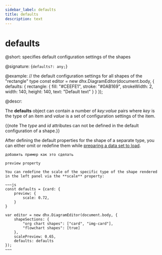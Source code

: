 ```yaml
---
sidebar_label: defaults
title: defaults
description: text
---
```


# defaults

@short: specifies default configuration settings of the shapes

@signature: {`defaults?: any;`}

@example:
// the default configuration settings for all shapes of the "rectangle" type
const editor = new dhx.DiagramEditor(document.body, {
    defaults: {
        rectangle: {
            fill: "#CEEFE1",
            stroke: "#0AB169",
            strokeWidth: 2,
            width: 140,
            height: 140,
            text: "Default text"
        }
    }
});

@descr:

The **defaults** object can contain a number of *key:value* pairs where *key* is the type of an item and *value* is a set of configuration settings of the item.

{{note The *type* and *id* attributes can not be defined in the default configuration of a shape.}}

After defining the default properties for the shape of a separate type, you can either omit or redefine them while [preparing a data set to load](https://docs.dhtmlx.com/diagram/common_guides__loading_data.html#preparingdatatoload). 

```todo
добавить пример как это сделать
```

```todo
preview property

You can redefine the scale of the specific type of the shape rendered in the left panel via the **scale** property:

~~~js
const defaults = {card: {
	preview: {
		scale: 0.72, 
	}
}

var editor = new dhx.DiagramEditor(document.body, {
	shapeSections: {
		"org chart shapes": ["card", "img-card"],
		"flowchart shapes": [true]
    },
    scalePreview: 0.65,
	defaults: defaults		
});
~~~
```